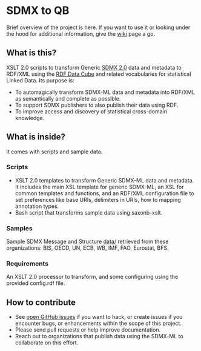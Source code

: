 # SDMX to QB

Brief overview of the project is here. If you want to use it or looking under the hood for additional information, give the [wiki](https://github.com/csarven/sdmx-to-qb/wiki) page a go.

## What is this?

XSLT 2.0 scripts to transform Generic [SDMX 2.0](http://sdmx.org/?page_id=16#package) data and metadata to RDF/XML using the [RDF Data Cube](http://www.w3.org/TR/vocab-data-cube/) and related vocabularies for statistical Linked Data. Its purpose is:

* To automagically transform SDMX-ML data and metadata into RDF/XML as semantically and complete as possible.
* To support SDMX publishers to also publish their data using RDF.
* To improve access and discovery of statistical cross-domain knowledge.

## What is inside?

It comes with scripts and sample data.

### Scripts
* XSLT 2.0 templates to transform Generic SDMX-ML data and metadata. It includes the main XSL template for generic SDMX-ML, an XSL for common templates and functions, and an RDF/XML configuration file to set preferences like base URIs, delimiters in URIs, how to mapping annotation types.
* Bash script that transforms sample data using saxonb-xslt.

### Samples
Sample SDMX Message and Structure [data/](https://github.com/csarven/sdmx-to-qb/tree/master/data) retrieved from these organizations: BIS, OECD, UN, ECB, WB, IMF, FAO, Eurostat, BFS.

### Requirements
An XSLT 2.0 processor to transform, and some configuring using the provided config.rdf file.

## How to contribute
* See [open GitHub issues](https://github.com/csarven/sdmx-to-qb/issues?state=open) if you want to hack, or create issues if you encounter bugs, or enhancements within the scope of this project.
* Please send pull requests or help improve documentation.
* Reach out to organizations that publish data using the SDMX-ML to collaborate on this effort.
